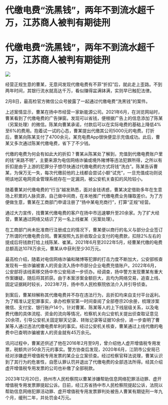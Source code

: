 # 代缴电费“洗黑钱”，两年不到流水超千万，江苏商人被判有期徒刑

# 代缴电费“洗黑钱”，两年不到流水超千万，江苏商人被判有期徒刑

![](https://inews.gtimg.com/om_bt/OguDZMGsscrCAbs3yB2FCdgc1VsEs0kvU6DUmW_ZUY4HsAA/1000)

经营正规生意的曹某，无意间发现代缴电费有不菲“折扣”后，就此走上歪路。不到两年时间，其银行流水就高达千万，看似赚得盆满钵满，实则早已触犯法律。

2月8日，最高检官方微信公众号披露了一起通过代缴电费“洗黑钱”的案件。

上述案情显示，曹某在扬中市经营一家新能源公司。2021年6月，在浏览网站时，曹某看到了代缴电费的广告弹窗。发现可以省钱，便根据广告上的信息添加了陈某（另案处理）的微信。陈某向曹某承诺，付款后可以在实际电费的基础上降低4%至6%的费用。抱着试一试的心态，曹某提出代缴其公司5000元的电费。打折后，曹某向陈某支付了4700余元，某充电费App很快便显示充值成功。此后，曹某又多次通过陈某代缴电费，省下了不少钱。

代缴的电费为何会有如此大的折扣？曹某从陈某处了解到，充值到代缴电费账户里的钱“来路不明”，主要来源为电信网络诈骗或境外赌博等违法犯罪所得，之所以有折扣是由于上游的犯罪分子想尽快通过代缴电费的方式将钱“洗白”。陈某告诉曹某，为保万无一失，每次代缴前他的上线都会尝试小额“试充”，一旦充值成功则说明该地区电网资金管理系统存在一定漏洞，被公安机关查扣的风险较小。

随着曹某对代缴电费的“行当”越发熟悉，面对金钱诱惑，曹某决定借助多年在生意场上积累的人脉资源，自己做中间商，在本地推广代缴电费业务赚取差价。为了方便做生意，曹某在工商部门申请注册了“扬中某电充商行”，打算“正规”经营。

通过大力宣传，找曹某代缴电费的客户在扬中市迅速攀升至20余家。为了扩大经营，曹某通过网络又结识了另一名上线崔某（另案处理）。

在工商部门尚未批准商行注册成立的情况下，曹某便以商行的名义与部分企业签订了所谓的代缴电费合同。曹某按照九五折收取企业支付的电费款，扣除2%左右的提成后将钱款打给上线陈某、崔某。2021年6月至2022年5月，经曹某代缴的电费总额高达1078万余元，曹某从中获利至少30万元。

最高检介绍，随着对电信网络诈骗和赌博等犯罪的打击力度不断加大，公安部核查发现有一些诈骗被害人的资金流入扬中市部分企业电费充值账户。2022年6月，公安部将该线索移交扬中市公安局进一步侦办。经调查，扬中警方发现曹某有重大作案嫌疑，随后将其抓获。由于本案涉案金额巨大，且均为网络交易，追查上线、固定证据耗时较长，2023年7月，扬中市人民检察院依法介入并引导侦查。

到案后，曹某辩解称其代缴电费并不存在违法行为，且折扣均来自支付平台返利。为了精准认定犯罪事实，承办检察官第一时间查阅了全部卷宗20余册，梳理涉案微信、支付宝、银行账户14个。针对曹某、陈某等人的上下线层级关系，以及电费代缴的具体流程、资金的流向等情况，检察机关向公安机关提出侦查取证意见20余项，引导公安机关固定聊天记录、转账记录等证据10余份，进一步查明了曹某等人通过违法代缴电费牟利的事实。经过公安机关核查，曹某通过上线代缴的电费中已查明诈骗被害人的资金就有45万余元。

讯问过程中，曹某还供述了他在2016年2月至9月，曾介绍他人虚开增值税专用发票，税额共计50余万元的事实。警方协查后发现，2020年6月，江阴市公安局已经对涉嫌虚开增值税专用发票的某企业立案侦查。经过检察官释法说理，曹某认识到了其行为的危害性，自愿认罪认罚并退出了代缴电费的全部违法所得。经其介绍虚开增值税专用发票的公司也补缴了全部税款。

2023年12月20日，扬州市人民检察院以曹某涉嫌帮助信息网络犯罪活动罪、虚开增值税专用发票罪提起公诉。日前，经江苏省扬中市人民检察院提起公诉，法院以帮助信息网络犯罪活动罪、虚开增值税专用发票罪判处被告人曹某有期徒刑一年九个月，缓刑二年，并处罚金4万元。


